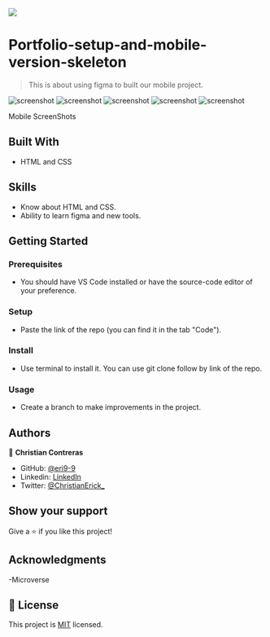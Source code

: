 
![](https://img.shields.io/badge/Microverse-blueviolet)

# Portfolio-setup-and-mobile-version-skeleton

> This is about using figma to built our mobile project.

![screenshot](./app-screenshot.png)
![screenshot](./about-screenshot.png)
![screenshot](./icons-screenshot.png)
![screenshot](./work-section.png)
![screenshot](./formscreenshot.png)

Mobile ScreenShots

## Built With

- HTML and CSS

## Skills

  - Know about HTML and CSS.
  - Ability to learn figma and new tools.

## Getting Started

### Prerequisites
  - You should have VS Code installed or have the source-code editor of your preference.
### Setup
  - Paste the link of the repo (you can find it in the tab "Code").
### Install
  - Use terminal to install it. You can use git clone follow by link of the repo.
### Usage
  - Create a branch to make improvements in the project.

## Authors

👤 **Christian Contreras**

- GitHub: [@eri9-9](https://github.com/eri8-9)
- Linkedin: [LinkedIn](https:linkedin.com/in/christian-erick-contreras-9945b820b)
- Twitter: [@ChristianErick_](https://twitter.com/ChristianErick_)

## Show your support

Give a ⭐️ if you like this project!

## Acknowledgments

-Microverse

## 📝 License

This project is [MIT](./MIT.md) licensed.
